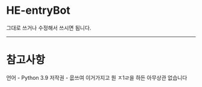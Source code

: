 # HE-entryBot
그대로 쓰거나 수정해서 쓰시면 됨니다.

-------------
# 참고사항
언어 - Python 3.9
저작권 - 읎쓰여 이거가지고 뭔 ㅈ1ㄹ을 하든 아무상관 없습니다
